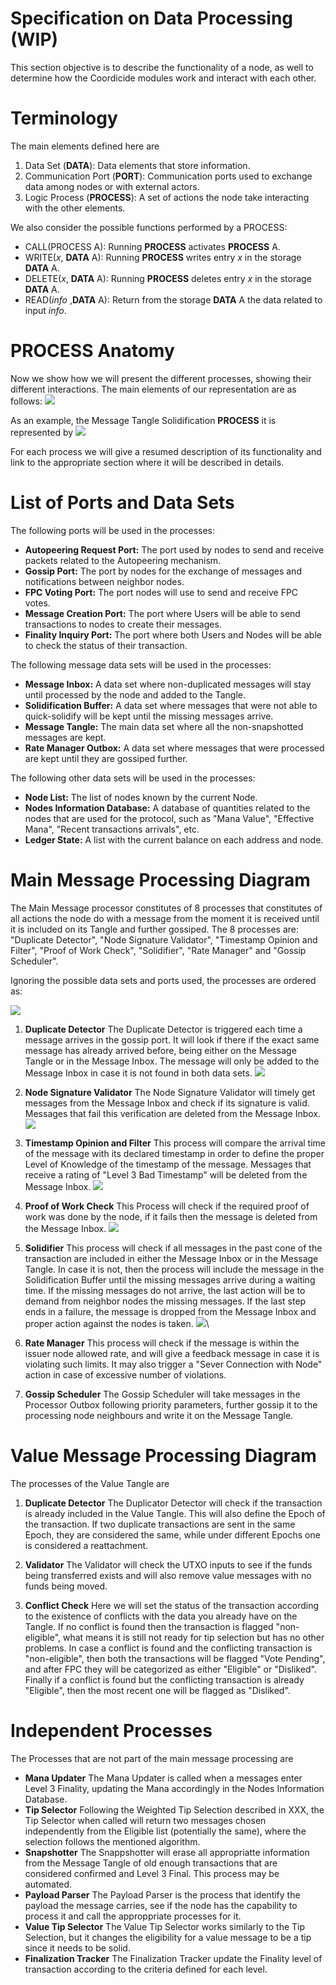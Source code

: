 # Specification on Data Processing (WIP)

This section objective is to describe the functionality of a node, as well to determine how the Coordicide modules work and interact with each other. 

# Terminology 

The main elements defined here are

1. Data Set (**DATA**): Data elements that store information.
2. Communication Port (**PORT**): Communication ports used to exchange data among nodes or with external actors.
3. Logic Process (**PROCESS**): A set of actions the node take interacting with the other elements. 



We also consider the possible functions performed by a PROCESS:

* CALL(PROCESS A): Running **PROCESS** activates  **PROCESS** A.
* WRITE($x$, **DATA** A): Running **PROCESS** writes entry $x$ in the storage **DATA** A.
* DELETE($x$, **DATA** A): Running **PROCESS** deletes entry $x$ in the storage **DATA** A.
* READ(*info* ,**DATA** A): Return from the storage **DATA** A the data related to input *info*.



# PROCESS Anatomy

Now we show how we will present the different processes, showing their different interactions. The main elements of our representation are as follows:
![](https://i.imgur.com/WuHlwWl.png)

As an example, the Message Tangle Solidification **PROCESS** it is represented by
![](https://i.imgur.com/YSjdBOP.png)

For each process we will give a resumed description of its functionality and link to the appropriate section where it will be described in details.

# List of Ports and Data Sets

The following ports will be used in the processes:

* **Autopeering Request Port:** The port used by nodes to send and receive packets related to the Autopeering mechanism. 
* **Gossip Port:** The port by nodes for the exchange of messages and notifications between neighbor nodes.
* **FPC Voting Port:** The port nodes will use to send and receive FPC votes.
* **Message Creation Port:** The port where Users will be able to send transactions to nodes to create their messages. 
* **Finality Inquiry Port:** The port where both Users and Nodes will be able to check the status of their transaction. 

The following message data sets will be used in the processes:
* **Message Inbox:** A data set where non-duplicated messages will stay until processed by the node and added to the Tangle. 
* **Solidification Buffer:** A data set where messages that were not able to quick-solidify will be kept until the missing messages arrive.
* **Message Tangle:** The main data set where all the non-snapshotted messages are kept. 
* **Rate Manager Outbox:** A data set where messages that were processed are kept until they are gossiped further. 

The following other data sets will be used in the processes:
* **Node List:** The list of nodes known by the current Node. 
* **Nodes Information Database:** A database of quantities related to the nodes that are used for the protocol, such as "Mana Value", "Effective Mana", "Recent transactions arrivals", etc. 
* **Ledger State:** A list with the current balance on each address and node. 


# Main Message Processing Diagram 

The Main Message processor constitutes of 8 processes that constitutes of all actions the node do with a message from the moment it is received until it is included on its Tangle and further gossiped. The 8 processes are: "Duplicate Detector", "Node Signature Validator", "Timestamp Opinion and Filter", "Proof of Work Check", "Solidifier", "Rate Manager" and "Gossip Scheduler".

Ignoring the possible data sets and ports used, the processes are ordered as:

![](https://i.imgur.com/xFjNlFd.png)


1. **Duplicate Detector**
The Duplicate Detector is triggered each time a message arrives in the gossip port. It will look if there if the exact same message has already arrived before, being either on the Message Tangle or in the Message Inbox. The message will only be added to the Message Inbox in case it is not found in both data sets.
![](https://i.imgur.com/5Ke3jId.png)

2. **Node Signature Validator**
The Node Signature Validator will timely get messages from the Message Inbox and check if its signature is valid. Messages that fail this verification are deleted from the Message Inbox.
![](https://i.imgur.com/mOrfhqz.png)

3. **Timestamp Opinion and Filter**
This process will compare the arrival time of the message with its declared timestamp in order to define the proper Level of Knowledge of the timestamp of the message. Messages that receive a rating of "Level 3 Bad Timestamp" will be deleted from the Message Inbox. 
![](https://i.imgur.com/lVa7H5L.png)

4. **Proof of Work Check**
This Process will check if the required proof of work was done by the node, if it fails then the message is deleted from the Message Inbox.
![](https://i.imgur.com/sn7UJFD.png)

5. **Solidifier**
This process will check if all messages in the past cone of the transaction are included in either the Message Inbox or in the Message Tangle. In case it is not, then the process will include the message in the Solidification Buffer until the missing messages arrive during a waiting time. If the missing messages do not arrive, the last action will be to demand from neighbor nodes the missing messages. If the last step ends in a failure, the message is dropped from the Message Inbox and proper action against the nodes is taken. 
![](https://i.imgur.com/YSjdBOP.png)\

6. **Rate Manager**
This process will check if the message is within the issuer node allowed rate, and will give a feedback message in case it is violating such limits. It may also trigger a "Sever Connection with Node" action in case of excessive number of violations.

8. **Gossip Scheduler**
The Gossip Scheduler will take messages in the Processor Outbox following priority parameters, further gossip it to the processing node neighbours and write it on the Message Tangle. 



# Value Message Processing Diagram 

The processes of the Value Tangle are 

1. **Duplicate Detector**
The Duplicator Detector will check if the transaction is already included in the Value Tangle. This will also define the Epoch of the transaction. If two duplicate transactions are sent in the same Epoch, they are considered the same, while under different Epochs one is considered a reattachment. 

2. **Validator**
The Validator will check the UTXO inputs to see if the funds being transferred exists and will also remove value messages with no funds being moved. 


3. **Conflict Check**
Here we will set the status of the transaction according to the existence of conflicts with the data you already have on the Tangle. If no conflict is found then the transaction is flagged "non-eligible", what means it is still not ready for tip selection but has no other problems. In case a conflict is found and the conflicting transaction is "non-eligible", then both the transactions will be flagged "Vote Pending", and after FPC they will be categorized as either "Eligible" or "Disliked". Finally if a conflict is found but the conflicting transaction is already "Eligible", then the most recent one will be flagged as "Disliked".


# Independent Processes

The Processes that are not part of the main message processing are

* **Mana Updater**
The Mana Updater is called when a messages enter Level 3 Finality, updating the Mana accordingly in the Nodes Information Database. 
* **Tip Selector**
Following the Weighted Tip Selection described in XXX, the Tip Selector when called will return two messages chosen independently from the Eligible list (potentially the same), where the selection follows the mentioned algorithm. 
* **Snapshotter**
The Snappshotter will erase all appropriatte information from the Message Tangle of old enough transactions that are considered confirmed and Level 3 Final. This process may be automated. 
* **Payload Parser**
The Payload Parser is the process that identify the payload the message carries, see if the node has the capability to process it and call the approppriate processes for it. 
* **Value Tip Selector**
The Value Tip Selector works similarly to the Tip Selection, but it changes the eligibility for a value message to be a tip since it needs to be solid.
* **Finalization Tracker**
The Finalization Tracker update the Finality level of transaction according to the criteria defined for each level. 



<!--stackedit_data:
eyJkaXNjdXNzaW9ucyI6eyJ1WnFsUlZyU3ViSGYxYzA4Ijp7In
RleHQiOiJUaGUgcG9ydCByZXNwb25zaWJsZSBmb3IgdGhlIHBh
Y2tldHMgbmVlZGVkIHRvIG5vZGVzIHRvIHVzZSB0aGUgQXV0b3
BlZXJpbmcgbWVj4oCmIiwic3RhcnQiOjE1MzUsImVuZCI6MTYx
Nn0sInVIcEs0akRGZG1nUVVYUXgiOnsic3RhcnQiOjI0MzAsIm
VuZCI6MjQ0NSwidGV4dCI6Im5vbi1zbmFwc2hvdHRlZCJ9LCJz
N1BuQmQ0aVpvOFByaEhTIjp7InN0YXJ0IjoyNzExLCJlbmQiOj
I3MzcsInRleHQiOiJOb2RlcyBJbmZvcm1hdGlvbiBEYXRhYmFz
ZSJ9LCJIMExjTTlYVVdXbVMwd1QwIjp7InN0YXJ0IjozMDE0LC
JlbmQiOjMyMTMsInRleHQiOiJUaGUgTWFpbiBNZXNzYWdlIHBy
b2Nlc3NvciBjb25zdGl0dXRlcyBvZiA3IHByb2Nlc3NlcyB0aG
F0IGNvbnN0aXR1dGVzIG9mIGFsbCBh4oCmIn0sImc2WkRTQjF4
dGY1UVRDMWciOnsic3RhcnQiOjMyODcsImVuZCI6MzMxNSwidG
V4dCI6IlRpbWVzdGFtcCBPcGluaW9uIGFuZCBGaWx0ZXIifSwi
ZjR0SDh6MUcxMmFmdE8weCI6eyJzdGFydCI6MzM0MiwiZW5kIj
ozMzUyLCJ0ZXh0IjoiU29saWRpZmllciJ9LCJKNXJWbTI0VW9J
ZmRBY0plIjp7InN0YXJ0IjozODU0LCJlbmQiOjM4OTAsInRleH
QiOiIhW10oaHR0cHM6Ly9pLmltZ3VyLmNvbS81S2UzaklkLnBu
ZykifSwiQ1czVTQ4S1daRVpkM04zVSI6eyJzdGFydCI6NDA4Ny
wiZW5kIjo0MTA4LCJ0ZXh0IjoiZnJvbSB0aGUgTWVzc2FnZSBJ
bmJvIn0sIk9idnNOak8waWFuY3psaWUiOnsic3RhcnQiOjQzMD
EsImVuZCI6NDMxOSwidGV4dCI6IkxldmVsIG9mIEtub3dsZWRn
ZSJ9LCJtOUptUHlwalRHRGtKN05nIjp7InN0YXJ0Ijo0NDUyLC
JlbmQiOjQ0ODcsInRleHQiOiIhW10oaHR0cHM6Ly9pLmltZ3Vy
LmNvbS9sVmE3SDVMLnBuZyJ9LCJqd0ExT3lKN3VnVm1lejR5Ij
p7InN0YXJ0Ijo0NjU3LCJlbmQiOjQ2OTMsInRleHQiOiIhW10o
aHR0cHM6Ly9pLmltZ3VyLmNvbS9zbjdVSkZELnBuZykifSwiYj
RhM2tJeVpsWlJPZFZLRiI6eyJzdGFydCI6NTE3NywiZW5kIjo1
MjQ0LCJ0ZXh0IjoiZnJvbSB0aGUgTWVzc2FnZSBJbmJveCBhbm
QgcHJvcGVyIGFjdGlvbiBhZ2FpbnN0IHRoZSBub2RlcyBpcyB0
YWtlbiJ9LCJmQWtLa1Z2U3VTUWxwclNnIjp7InN0YXJ0Ijo1ND
c4LCJlbmQiOjU1NTUsInRleHQiOiJTZXZlciBDb25uZWN0aW9u
IHdpdGggTm9kZVwiIGFjdGlvbiBpbiBjYXNlIG9mIGV4Y2Vzc2
l2ZSBudW1iZXIgb2YgdmlvbGF0aW9ucy4ifSwiNlNFQk1qZlpy
ZUNWSmFxZCI6eyJzdGFydCI6NTI5MCwiZW5kIjo1MzA0LCJ0ZX
h0IjoiKlJhdGUgTWFuYWdlcioifSwiRzFPd1p1QjNidHg1cmZx
ViI6eyJzdGFydCI6NTU2MiwiZW5kIjo1NTc4LCJ0ZXh0IjoiR2
9zc2lwIFNjaGVkdWxlciJ9LCJ0RklLdWk5eTBmNXJFcnZYIjp7
InN0YXJ0Ijo1ODA1LCJlbmQiOjU4MTIsInRleHQiOiJUaGUgcH
JvIn0sImM2RDlWNVU0VGJFeDU2TXYiOnsic3RhcnQiOjYxMjgs
ImVuZCI6NjEzNCwidGV4dCI6IkVwb2NocyJ9fSwiY29tbWVudH
MiOnsiME9jMllmYXVpeHY4U0NyUCI6eyJkaXNjdXNzaW9uSWQi
OiJ1WnFsUlZyU3ViSGYxYzA4Iiwic3ViIjoiZ2g6NTExMTI2MT
giLCJ0ZXh0IjoidGhlIHBvcnQgZm9yIGF1dG9wZWVyaW5nIHBy
b3RvY29sL3JlcXVlc3RzPyBEb24gdCB1bmRlcnN0YW5kIHdoYX
QgdGhlIGRlY2lzaW9uIG9uICB3aG8gdG8gY29ubmVjdCBoYXMg
dG8gdG8gd2l0aCB0aGUgcG9ydC4iLCJjcmVhdGVkIjoxNTk1ND
IwOTc3NTU0fSwiM2NBRVcyZnB0dFVGcW8wTiI6eyJkaXNjdXNz
aW9uSWQiOiJ1WnFsUlZyU3ViSGYxYzA4Iiwic3ViIjoiZ2g6Nj
gyNTAzNTAiLCJ0ZXh0IjoiSSB0cmllZCB0byBnaXZlIGEgYmV0
dGVyIHdvcmRpbmcsIHRoZSBvbGQgb25lIHdhcyBhd2Z1bC4iLC
JjcmVhdGVkIjoxNTk1NDQ0MTExMTQyfSwidTJXUHYwTlpPVDRq
Uk9jaCI6eyJkaXNjdXNzaW9uSWQiOiJ1WnFsUlZyU3ViSGYxYz
A4Iiwic3ViIjoiZ2g6NTExMTI2MTgiLCJ0ZXh0Ijoic28gaXRz
IHRoZSBzYW1lIHBvcnQgZm9yIHNlbmRpbmcgYW5kIHJlcXVlc3
RpbmcuIElmIHllcyBwZXJoYXBzIGp1c3QgY2FsbCBpc3QgQXV0
b3BlZXJpbmcgUG9ydCIsImNyZWF0ZWQiOjE1OTU1MDA1ODYxMj
J9LCJoNk51QkRJNHBObjZKakRDIjp7ImRpc2N1c3Npb25JZCI6
InVIcEs0akRGZG1nUVVYUXgiLCJzdWIiOiJnaDo1MTExMjYxOC
IsInRleHQiOiJkZWZpbmUgc25hcHNob3Qgc29tZXdoZXJlIiwi
Y3JlYXRlZCI6MTU5NTUwMDcwMjk1NX0sImlUNlVPNEVVdHA0dX
BhZ1ciOnsiZGlzY3Vzc2lvbklkIjoiczdQbkJkNGlabzhQcmhI
UyIsInN1YiI6ImdoOjUxMTEyNjE4IiwidGV4dCI6Imp1c3QgXC
JOb2RlIERhdGFiYXNlXCI/IiwiY3JlYXRlZCI6MTU5NTUwMDgx
MDUzNX0sIlRRSGx6MFdQN1ZaT2UycEsiOnsiZGlzY3Vzc2lvbk
lkIjoiSDBMY005WFVXV21TMHdUMCIsInN1YiI6ImdoOjUxMTEy
NjE4IiwidGV4dCI6IlRoZSBNYWluIE1lc3NhZ2UgcHJvY2Vzc2
9yIGlzIGRpdmlkZWQgaW50byA3IHN1Yi1wcm9jZXNzZXM7IGNv
dmVyaW5nIGFsbCBhY3Rpb25zIGEgbm9kZSBoYXMgdG8gcGVyZm
9ybSBpbiBvcmRlciB0byBzZW5kIGEgbWVzc2FnZSA/IiwiY3Jl
YXRlZCI6MTU5NTUwMDk3OTE0Mn0sImRGSkxuZ3RyaVM2ancxaj
giOnsiZGlzY3Vzc2lvbklkIjoiSDBMY005WFVXV21TMHdUMCIs
InN1YiI6ImdoOjUxMTEyNjE4IiwidGV4dCI6IjctPjgiLCJjcm
VhdGVkIjoxNTk1NTAxMDA3MzgzfSwiREpVSFFiZmcwVkwzOHpm
OSI6eyJkaXNjdXNzaW9uSWQiOiJnNlpEU0IxeHRmNVFUQzFnIi
wic3ViIjoiZ2g6NTExMTI2MTgiLCJ0ZXh0IjoiVGltZXN0YW1w
IGNoZWNrPyIsImNyZWF0ZWQiOjE1OTU1MDEwMzEyODd9LCJYN1
VkVUdodHVBOFRmT3pyIjp7ImRpc2N1c3Npb25JZCI6ImY0dEg4
ejFHMTJhZnRPMHgiLCJzdWIiOiJnaDo1MTExMjYxOCIsInRleH
QiOiJvciBNVCBTb2xpZGlmaWVyPyIsImNyZWF0ZWQiOjE1OTU1
MDEwNTY0MjR9LCJaZklCazd1VjA3eVhGaHlkIjp7ImRpc2N1c3
Npb25JZCI6Iko1clZtMjRVb0lmZEFjSmUiLCJzdWIiOiJnaDo1
MTExMjYxOCIsInRleHQiOiJXaHkgRGVsZXRlIGluIE1lc3NhZ2
UgSW5ib3g/IiwiY3JlYXRlZCI6MTU5NTUwMTIwNjQ2MH0sIjhr
Y2F6eHk5akw3MVdVRGEiOnsiZGlzY3Vzc2lvbklkIjoiQ1czVT
Q4S1daRVpkM04zVSIsInN1YiI6ImdoOjUxMTEyNjE4IiwidGV4
dCI6ImFkZCBcIkRFTEVURSBNZXNzYWdlIEluYm94XCIiLCJjcm
VhdGVkIjoxNTk1NTAxMzg0MzY2fSwiUUE4OEpXV1VGSWxtVHEx
SCI6eyJkaXNjdXNzaW9uSWQiOiJDVzNVNDhLV1pFWmQzTjNVIi
wic3ViIjoiZ2g6NTExMTI2MTgiLCJ0ZXh0IjoiT25jZSBhIG1l
c3NhZ2UgaXMgZGVsZXRlZCBmcm9tIEluYm94LCBnb3NzaXAgbW
lnaHQgcHV0IGl0IHRoZXJlIHlldCBhbm90aGVyIHRpbWUgPyIs
ImNyZWF0ZWQiOjE1OTU1MDE0MzYwMzZ9LCJWU1dKUXpZd3o3NX
hWZGhBIjp7ImRpc2N1c3Npb25JZCI6Ik9idnNOak8waWFuY3ps
aWUiLCJzdWIiOiJnaDo1MTExMjYxOCIsInRleHQiOiJpbnRyb2
R1Y2UgbGluayB0byBEZWZpbml0aW9uIiwiY3JlYXRlZCI6MTU5
NTUwMTQ3NDg0OX0sIlc1RzdYY2ZOQnZrSFBhVnkiOnsiZGlzY3
Vzc2lvbklkIjoibTlKbVB5cGpUR0RrSjdOZyIsInN1YiI6Imdo
OjUxMTEyNjE4IiwidGV4dCI6Ik1pc3NpbmcgREVMRVRFIE1lc3
NhZ2UgSU5CT1gsIiwiY3JlYXRlZCI6MTU5NTUwMTU0NjAzN30s
IjR5ZUFuOFRZVVJCc3B6RHgiOnsiZGlzY3Vzc2lvbklkIjoibT
lKbVB5cGpUR0RrSjdOZyIsInN1YiI6ImdoOjUxMTEyNjE4Iiwi
dGV4dCI6IkFuZCBSRUFEIiwiY3JlYXRlZCI6MTU5NTUwMTY2MT
YyM30sInUzV3NWMnRpRGRBOG5ZTkUiOnsiZGlzY3Vzc2lvbklk
IjoiandBMU95Sjd1Z1ZtZXo0eSIsInN1YiI6ImdoOjUxMTEyNj
E4IiwidGV4dCI6Ildyb25nIERCIG9wZXJhdGlvbjsgUkVBRC9E
RUxFVEUgTWVzc2FnZSBJbmJveCIsImNyZWF0ZWQiOjE1OTU1MD
E3Mjk2NzB9LCIyQWJPYW1TRzc5N1dDQ3JtIjp7ImRpc2N1c3Np
b25JZCI6ImI0YTNrSXlabFpST2RWS0YiLCJzdWIiOiJnaDo1MT
ExMjYxOCIsInRleHQiOiJhZGQgdGhlc2UgYWN0aW9uIHRvIGZp
Z3VyZSIsImNyZWF0ZWQiOjE1OTU1MDE4MjE1NjB9LCJMS25HQV
luMkw2QUFRRllGIjp7ImRpc2N1c3Npb25JZCI6ImZBa0trVnZT
dVNRbHByU2ciLCJzdWIiOiJnaDo1MTExMjYxOCIsInRleHQiOi
J5b3UgbWVhbiBkcm9wcGluZyB0aGUgbm9kZT8iLCJjcmVhdGVk
IjoxNTk1NTAyMDAyOTYwfSwiYXJPVE80eExVQ01KZ0lSVyI6ey
JkaXNjdXNzaW9uSWQiOiI2U0VCTWpmWnJlQ1ZKYXFkIiwic3Vi
IjoiZ2g6NTExMTI2MTgiLCJ0ZXh0IjoiQWRkIEZpZ3VyZSIsIm
NyZWF0ZWQiOjE1OTU1MDIwMjI1NTB9LCIxYVZpQ0JyTUNEWUNF
b3VmIjp7ImRpc2N1c3Npb25JZCI6IkcxT3dadUIzYnR4NXJmcV
YiLCJzdWIiOiJnaDo1MTExMjYxOCIsInRleHQiOiJBZGQgRmln
dXJlIiwiY3JlYXRlZCI6MTU5NTUwMjA1MDA0OX0sIjF5Ung4ZV
c5ZnlIek53bGMiOnsiZGlzY3Vzc2lvbklkIjoidEZJS3VpOXkw
ZjVyRXJ2WCIsInN1YiI6ImdoOjUxMTEyNjE4IiwidGV4dCI6Ik
FsbCB0aGlzIGNvbWUgYWZ0ZXIgdGhlIE1haW4gTWVzc2FnZSBQ
cm9jIERpYWcuIFRoaXMgc2hvdWxkIGJlIHNhaWQgZXhwbGljdG
x5IiwiY3JlYXRlZCI6MTU5NTUwMjI4NjEyOH0sIlo1TWVhNTNq
S1hQMEc4eWgiOnsiZGlzY3Vzc2lvbklkIjoiYzZEOVY1VTRUYk
V4NTZNdiIsInN1YiI6ImdoOjUxMTEyNjE4IiwidGV4dCI6Ik5v
dCBjbGVhciB3aGF0IGFuIEVwb2NoIGlzIiwiY3JlYXRlZCI6MT
U5NTUwMjM5NDUyNH19LCJoaXN0b3J5IjpbLTE5MDE3MDk3MDMs
MTk3MzE4MTA2MywtMTU4MTk1MTgxMSwtNjQ0MjAyODI4LC0xNz
UyNDc2NzcsODkwMzU2MzQ5LC02NzY2NDUyMTldfQ==
-->